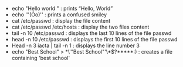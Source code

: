- echo "Hello world \" : prints “Hello, World”
- echo '"(Ôo)'\' : prints a confused smiley
- cat /etc/passwd : display the file content
- cat /etc/passwd /etc/hosts : display the two files content
- tail -n 10 /etc/passwd : displays the last 10 lines of the file passwd
- head -n 10 /etc/passwd : displays the first 10 lines of the file passwd
- Head -n 3 iacta | tail -n 1 : displays the line number 3
- echo "Best School" > \*\\'"Best School"\'\\*$\?\*\*\*\*\*:\) : creates a file containing 'best school' 
